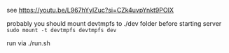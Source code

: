 see https://youtu.be/L967hYylZuc?si=CZk4uvpYnkt9POIX

probably you should mount devtmpfs to ./dev folder before starting server
`sudo mount -t devtmpfs devtmpfs dev`

run via ./run.sh
